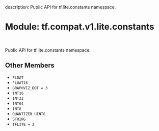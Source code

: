 description: Public API for tf.lite.constants namespace.

<div itemscope itemtype="http://developers.google.com/ReferenceObject">
<meta itemprop="name" content="tf.compat.v1.lite.constants" />
<meta itemprop="path" content="Stable" />
<meta itemprop="property" content="FLOAT"/>
<meta itemprop="property" content="FLOAT16"/>
<meta itemprop="property" content="GRAPHVIZ_DOT"/>
<meta itemprop="property" content="INT16"/>
<meta itemprop="property" content="INT32"/>
<meta itemprop="property" content="INT64"/>
<meta itemprop="property" content="INT8"/>
<meta itemprop="property" content="QUANTIZED_UINT8"/>
<meta itemprop="property" content="STRING"/>
<meta itemprop="property" content="TFLITE"/>
</div>

# Module: tf.compat.v1.lite.constants

<!-- Insert buttons and diff -->

<table class="tfo-notebook-buttons tfo-api nocontent" align="left">

</table>



Public API for tf.lite.constants namespace.



## Other Members

* `FLOAT` <a id="FLOAT"></a>
* `FLOAT16` <a id="FLOAT16"></a>
* `GRAPHVIZ_DOT = 3` <a id="GRAPHVIZ_DOT"></a>
* `INT16` <a id="INT16"></a>
* `INT32` <a id="INT32"></a>
* `INT64` <a id="INT64"></a>
* `INT8` <a id="INT8"></a>
* `QUANTIZED_UINT8` <a id="QUANTIZED_UINT8"></a>
* `STRING` <a id="STRING"></a>
* `TFLITE = 2` <a id="TFLITE"></a>
